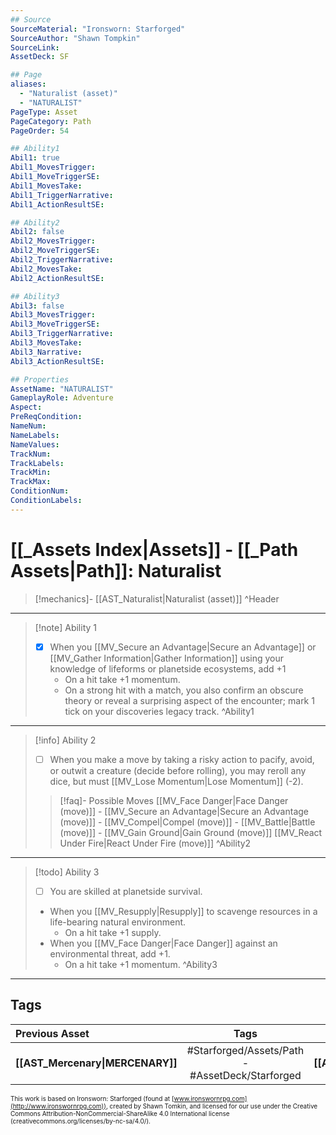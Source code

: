 ```yaml
---
## Source
SourceMaterial: "Ironsworn: Starforged"
SourceAuthor: "Shawn Tompkin"
SourceLink: 
AssetDeck: SF

## Page
aliases:
  - "Naturalist (asset)"
  - "NATURALIST"
PageType: Asset
PageCategory: Path
PageOrder: 54

## Ability1
Abil1: true
Abil1_MovesTrigger:
Abil1_MoveTriggerSE:
Abil1_MovesTake:
Abil1_TriggerNarrative:
Abil1_ActionResultSE:

## Ability2
Abil2: false
Abil2_MovesTrigger:
Abil2_MoveTriggerSE:
Abil2_TriggerNarrative:
Abil2_MovesTake:
Abil2_ActionResultSE:

## Ability3
Abil3: false
Abil3_MovesTrigger:
Abil3_MoveTriggerSE:
Abil3_TriggerNarrative:
Abil3_MovesTake:
Abil3_Narrative:
Abil3_ActionResultSE:

## Properties
AssetName: "NATURALIST"
GameplayRole: Adventure
Aspect:
PreReqCondition: 
NameNum:
NameLabels:
NameValues:
TrackNum:
TrackLabels:
TrackMin:
TrackMax:
ConditionNum:
ConditionLabels:
---
```

# [[_Assets Index|Assets]] - [[_Path Assets|Path]]: Naturalist
> [!mechanics]- [[AST_Naturalist|Naturalist (asset)]] ^Header
___
> [!note] Ability 1
> - [x] When you [[MV_Secure an Advantage|Secure an Advantage]] or [[MV_Gather Information|Gather Information]] using your knowledge of lifeforms or planetside ecosystems, add +1 
> 	- On a hit take +1 momentum.
> 	- On a strong hit with a match, you also confirm an obscure theory or reveal a surprising aspect of the encounter; mark 1 tick on your discoveries legacy track. ^Ability1
___
> [!info] Ability 2
> - [ ] When you make a move by taking a risky action to pacify, avoid, or outwit a creature (decide before rolling), you may reroll any dice, but must [[MV_Lose Momentum|Lose Momentum]] (-2).
> > [!faq]- Possible Moves
> > [[MV_Face Danger|Face Danger (move)]] - [[MV_Secure an Advantage|Secure an Advantage (move)]] - [[MV_Compel|Compel (move)]] - [[MV_Battle|Battle (move)]] - [[MV_Gain Ground|Gain Ground (move)]] [[MV_React Under Fire|React Under Fire (move)]] ^Ability2
___
> [!todo] Ability 3
> - [ ] You are skilled at planetside survival. 
> - When you [[MV_Resupply|Resupply]]  to scavenge resources in a life-bearing natural environment.
> 	- On a hit take +1 supply. 
> - When you [[MV_Face Danger|Face Danger]] against an environmental threat, add +1. 
> 	- On a hit take +1 momentum. ^Ability3
___

## Tags
| Previous Asset | Tags | Next Asset |
| :--- | :---: | ---: |
| **[[AST_Mercenary\|MERCENARY]]** | #Starforged/Assets/Path - #AssetDeck/Starforged | **[[AST_Navigator\|NAVIGATOR]]** |

<font size=-2>This work is based on Ironsworn: Starforged (found at [www.ironswornrpg.com](http://www.ironswornrpg.com)), created by Shawn Tomkin, and licensed for our use under the Creative Commons Attribution-NonCommercial-ShareAlike 4.0 International license  (creativecommons.org/licenses/by-nc-sa/4.0/).</font>